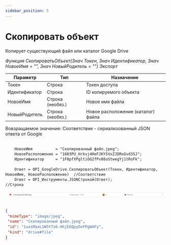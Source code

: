 ```yaml
---
sidebar_position: 5
---
```


# Скопировать объект
Копирует существующий файл или каталог Google Drive

*Функция СкопироватьОбъект(Знач Токен, Знач Идентификатор, Знач НовоеИмя = "", Знач НовыйРодитель = "") Экспорт*

  | Параметр | Тип | Назначение |
  |-|-|-|
  | Токен | Строка | Токен доступа |
  | Идентификатор | Строка | ID копируемого объекта |
  | НовоеИмя | Строка (необяз.) | Новое имя файла |
  | НовыйРодитель | Строка (необяз.) | Новое расположение (каталог) файла |
  
  Вовзращаемое значение: Соответствие - сериализованный JSON ответа от Google

```bsl title="Пример кода"

    НовоеИмя          = "Скопированный файл.jpeg";
    НовоеРасположение = "1603PU_Hrkvj4HeFJKYSVxZJDRoGvd3SJ";
    Идентификатор     = "1F8pfXPgltiOG2fPv88uStwegYj1tRoFk";
    
    Ответ = OPI_GoogleDrive.СкопироватьОбъект(Токен, Идентификатор, НовоеИмя, НовоеРасположение)  //Соответствие
    Ответ = OPI_Инструменты.JSONСтрокой(Ответ);                                                   //Строка

```

![Результат](img/2.png)

```json title="Результат"

{
 "mimeType": "image/jpeg",
 "name": "Скопированный файл.jpeg",
 "id": "1uxsMaxL1W5Y7z6-HhjE6QpyDxFPgW4Fy",
 "kind": "drive#file"
}

```
